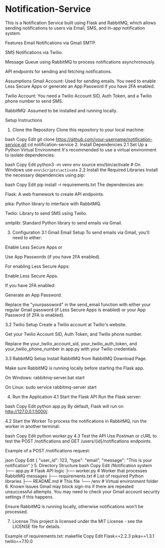 # Notification-Service
This is a Notification Service built using Flask and RabbitMQ, which allows sending notifications to users via Email, SMS, and In-app notification system.

Features
Email Notifications via Gmail SMTP.

SMS Notifications via Twilio.

Message Queue using RabbitMQ to process notifications asynchronously.

API endpoints for sending and fetching notifications.

Assumptions
Gmail Account: Used for sending emails. You need to enable Less Secure Apps or generate an App Password if you have 2FA enabled.

Twilio Account: You need a Twilio Account SID, Auth Token, and a Twilio phone number to send SMS.

RabbitMQ: Assumed to be installed and running locally.

Setup Instructions
1. Clone the Repository
Clone this repository to your local machine:

bash
Copy
Edit
git clone https://github.com/your-username/notification-service.git
cd notification-service
2. Install Dependencies
2.1 Set Up a Python Virtual Environment
It's recommended to use a virtual environment to isolate dependencies:

bash
Copy
Edit
python3 -m venv env
source env/bin/activate  # On Windows use `env\Scripts\activate`
2.2 Install the Required Libraries
Install the necessary dependencies using pip:

bash
Copy
Edit
pip install -r requirements.txt
The dependencies are:

Flask: A web framework to create API endpoints.

pika: Python library to interface with RabbitMQ.

Twilio: Library to send SMS using Twilio.

smtplib: Standard Python library to send emails via Gmail.

3. Configuration
3.1 Gmail Email Setup
To send emails via Gmail, you'll need to either:

Enable Less Secure Apps or

Use App Passwords (if you have 2FA enabled).

For enabling Less Secure Apps:

Enable Less Secure Apps.

If you have 2FA enabled:

Generate an App Password.

Replace the "yourpassword" in the send_email function with either your regular Gmail password (if Less Secure Apps is enabled) or your App Password (if 2FA is enabled).

3.2 Twilio Setup
Create a Twilio account at Twilio's website.

Get your Twilio Account SID, Auth Token, and Twilio phone number.

Replace the your_twilio_account_sid, your_twilio_auth_token, and your_twilio_phone_number in app.py with your Twilio credentials.

3.3 RabbitMQ Setup
Install RabbitMQ from RabbitMQ Download Page.

Make sure RabbitMQ is running locally before starting the Flask app.

On Windows: rabbitmq-server.bat start

On Linux: sudo service rabbitmq-server start

4. Run the Application
4.1 Start the Flask API
Run the Flask server:

bash
Copy
Edit
python app.py
By default, Flask will run on http://127.0.0.1:5000/.

4.2 Start the Worker
To process the notifications in RabbitMQ, run the worker in another terminal:

bash
Copy
Edit
python worker.py
4.3 Test the API
Use Postman or cURL to test the POST /notifications and GET /users/{id}/notifications endpoints.

Example of a POST /notifications request:

json
Copy
Edit
{
  "user_id": 123,
  "type": "email",
  "message": "This is your notification"
}
5. Directory Structure
bash
Copy
Edit
/Notification system
├── app.py                  # Flask API logic
├── worker.py               # Worker that processes RabbitMQ messages
├── requirements.txt        # List of required Python libraries
├── README.md               # This file
└── /env                    # Virtual environment folder
6. Known Issues
Gmail may block sign-ins if there are repeated unsuccessful attempts. You may need to check your Gmail account security settings if this happens.

Ensure RabbitMQ is running locally, otherwise notifications won’t be processed.

7. License
This project is licensed under the MIT License - see the LICENSE file for details.

Example of requirements.txt:
makefile
Copy
Edit
Flask==2.2.3
pika==1.3.1
twilio==7.10.0

